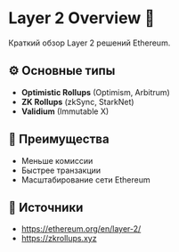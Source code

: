 # Layer 2 Overview 🧱

Краткий обзор Layer 2 решений Ethereum.

## ⚙️ Основные типы
- **Optimistic Rollups** (Optimism, Arbitrum)
- **ZK Rollups** (zkSync, StarkNet)
- **Validium** (Immutable X)

## 🚀 Преимущества
- Меньше комиссии  
- Быстрее транзакции  
- Масштабирование сети Ethereum

## 💬 Источники
- https://ethereum.org/en/layer-2/
- https://zkrollups.xyz
